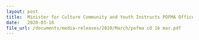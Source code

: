 ```yaml
---
layout: post
title:  Minister for Culture Community and Youth Instructs POFMA Office to Issue Correction Directions
date:   2020-03-16
file_url: /documents/media-releases/2020/March/pofma cd 16 mar.pdf
---
```

